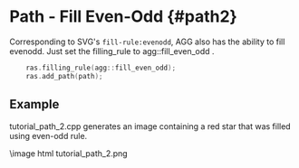 Path - Fill Even-Odd {#path2}
=============================

Corresponding to SVG's `fill-rule:evenodd`, AGG also has the ability to
fill evenodd.  Just set the filling_rule to agg::fill_even_odd .

```cpp
	ras.filling_rule(agg::fill_even_odd);
	ras.add_path(path);
```

Example
-------

tutorial_path_2.cpp generates an image containing a red star that was filled
using even-odd rule.

\image html tutorial_path_2.png
